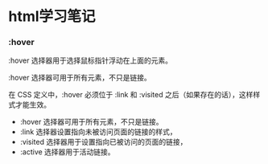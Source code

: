 html学习笔记
==========

### :hover

:hover 选择器用于选择鼠标指针浮动在上面的元素。

:hover 选择器可用于所有元素，不只是链接。

在 CSS 定义中，:hover 必须位于 :link 和 :visited 之后（如果存在的话），这样样式才能生效。

* :hover 选择器可用于所有元素，不只是链接。
* :link 选择器设置指向未被访问页面的链接的样式，
* :visited 选择器用于设置指向已被访问的页面的链接，
* :active 选择器用于活动链接。
